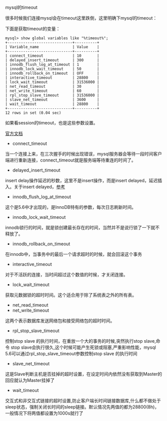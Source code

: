 mysql的timeout

很多时候我们连接mysql会在timeout这里跌倒，这里明确下mysql的timeout：

下面是获取timeout的变量：

    mysql> show global variables like "%timeout%";
    +-----------------------------+----------+
    | Variable_name               | Value    |
    +-----------------------------+----------+
    | connect_timeout             | 10       |
    | delayed_insert_timeout      | 300      |
    | innodb_flush_log_at_timeout | 1        |
    | innodb_lock_wait_timeout    | 50       |
    | innodb_rollback_on_timeout  | OFF      |
    | interactive_timeout         | 28800    |
    | lock_wait_timeout           | 31536000 |
    | net_read_timeout            | 30       |
    | net_write_timeout           | 60       |
    | rpl_stop_slave_timeout      | 31536000 |
    | slave_net_timeout           | 3600     |
    | wait_timeout                | 28800    |
    +-----------------------------+----------+
    12 rows in set (0.04 sec)

如果看session的timeout，也是这些参数设置。

[官方文档](http://dev.mysql.com/doc/refman/5.6/en/server-system-variables.html)

* connect_timeout

当一个连接上来，在三次握手的时候出现错误，mysql服务器会等待一段时间客户端进行重新连接，connect_timeout就是服务端等待重连的时间了。

* delayed_insert_timeout

insert delay操作延迟的秒数，这里不是insert操作，而是insert delayed，延迟插入。关于insert delayed，[参考](http://dev.mysql.com/doc/refman/5.6/en/insert-delayed.html)

* innodb_flush_log_at_timeout

这个是5.6中才出现的，是InnoDB特有的参数，每次日志刷新时间。

* innodb_lock_wait_timeout

innodb锁行的时间，就是锁创建最长存在的时间，当然并不是说行锁了一下就不释放了。

* innodb_rollback_on_timeout

在innodb中，当事务中的最后一个请求超时的时候，就会回滚这个事务

* interactive_timeout

对于不活跃的连接，当时间超过这个数值的时候，才关闭连接。

* lock_wait_timeout

获取元数据锁的超时时间。这个适合用于除了系统表之外的所有表。

* net_read_timeout
* net_write_timeout

这两个表示数据库发送网络包和接受网络包的超时时间。

* rpl_stop_slave_timeout

控制stop slave 的执行时间，在重放一个大的事务的时候,突然执行stop slave,命令 stop slave会执行很久,这个时候可能产生死锁或阻塞,严重影响性能，mysql 5.6可以通过rpl_stop_slave_timeout参数控制stop slave 的执行时间

* slave_net_timeout

这是Slave判断主机是否挂掉的超时设置，在设定时间内依然没有获取到Master的回应就认为Master挂掉了

* wait_timeout

交互式和非交互式链接的超时设置,防止客户端长时间链接数据库,什么都不做处于sleep状态，强制关闭长时间的sleep链接。默认情况先两值的都为28800(8h)，一般情况下将两值都设置为1000s就行了